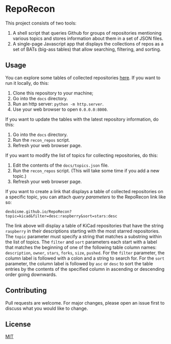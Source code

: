 # RepoRecon

This project consists of two tools:
1. A shell script that queries Github for groups of repositories mentioning various topics and
   stores information about them in a set of JSON files.
2. A single-page Javascript app that displays the collections of repos as a set of BATs (big-ass tables)
   that allow searching, filtering, and sorting.

## Usage

You can explore some tables of collected repositories [here](https://devbisme.github.io/RepoRecon/).
If you want to run it locally, do this:
1. Clone this repository to your machine;
2. Go into the `docs` directory.
3. Run an http server: `python -m http.server`.
4. Use your web browser to open `0.0.0.0:8000`.

If you want to update the tables with the latest repository information, do this:
1. Go into the `docs` directory.
2. Run the `recon_repos` script.
3. Refresh your web browser page.

If you want to modify the list of topics for collecting repositories, do this:
1. Edit the contents of the `docs/topics.json` file.
2. Run the `recon_repos` script. (This will take some time if you add a new topic.)
3. Refresh your web browser page.

If you want to create a link that displays a table of collected repositories on a specific topic,
you can attach *query parameters* to the RepoRecon link like so:
```
devbisme.github.io/RepoRecon?topic=kicad&filter=desc:raspberry&sort=stars:desc
```
The link above will display a table of KiCad repositories that have the string `raspberry` in their
descriptions starting with the most starred repositories.
The `topic` parameter must specify a string that matches a substring within the list of topics.
The `filter` and `sort` parameters each start with a label that matches the beginning of
one of the following table column names: `description`, `owner`, `stars`, `forks`, `size`, `pushed`.
For the `filter` parameter, the column label is followed with a colon and a string to search for.
For the `sort` parameter, the column label is followed by `asc` or `desc` to sort the table entries
by the contents of the specified column in ascending or descending order going downwards.

## Contributing

Pull requests are welcome. For major changes, please open an issue first
to discuss what you would like to change.

## License

[MIT](https://choosealicense.com/licenses/mit/)